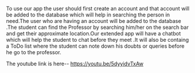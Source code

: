 <!--type your content here-->
To use our app the user should first create an account and that account will be added to the database which will help in searching the person in need.The user who are having an account will be added to the database .The student can find the Professor by searching him/her on the search bar and get their approximate location.Our extended app will have a chatbot which will help the student to chat before they meet .It will also be containg a ToDo list where the student can note down his doubts or queries before he go to the professor.


The youtube link is here-- https://youtu.be/5dyyidvTxAw
